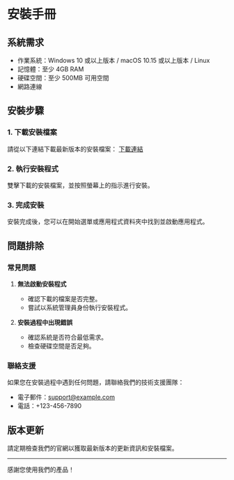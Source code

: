 # 安裝手冊

## 系統需求
- 作業系統：Windows 10 或以上版本 / macOS 10.15 或以上版本 / Linux
- 記憶體：至少 4GB RAM
- 硬碟空間：至少 500MB 可用空間
- 網路連線

## 安裝步驟

### 1. 下載安裝檔案
請從以下連結下載最新版本的安裝檔案：
[下載連結](https://example.com/download)

### 2. 執行安裝程式
雙擊下載的安裝檔案，並按照螢幕上的指示進行安裝。

### 3. 完成安裝
安裝完成後，您可以在開始選單或應用程式資料夾中找到並啟動應用程式。

## 問題排除

### 常見問題
1. **無法啟動安裝程式**
   - 確認下載的檔案是否完整。
   - 嘗試以系統管理員身份執行安裝程式。

2. **安裝過程中出現錯誤**
   - 確認系統是否符合最低需求。
   - 檢查硬碟空間是否足夠。

### 聯絡支援
如果您在安裝過程中遇到任何問題，請聯絡我們的技術支援團隊：
- 電子郵件：[support@example.com](mailto:support@example.com)
- 電話：+123-456-7890

## 版本更新
請定期檢查我們的官網以獲取最新版本的更新資訊和安裝檔案。

---

感謝您使用我們的產品！